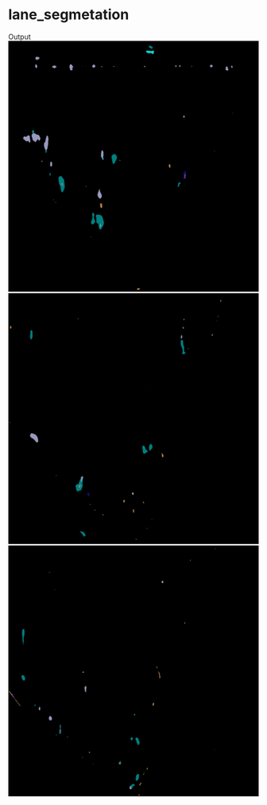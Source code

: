 # lane_segmetation
Output
<img src="https://github.com/ThorPham/lane_segmetation/blob/master/170927_063814636_Camera_5.png" width="600">
<img src="https://github.com/ThorPham/lane_segmetation/blob/master/170927_063815409_Camera_5.png" width="600">
<img src="https://github.com/ThorPham/lane_segmetation/blob/master/170927_063815895_Camera_5.png" width="600">
